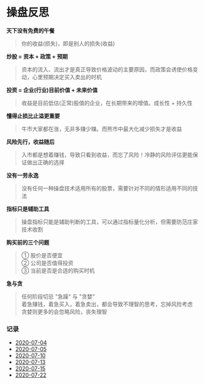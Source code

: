 # 操盘反思

**天下没有免费的午餐**

> 你的收益(损失)，即是别人的损失(收益)

**炒股 = 资本 + 政策 + 预期**

> 资本的流入、流出才是真正导致价格波动的主要原因，而政策会诱使价格变动，心里预期决定买入卖出的时机

**投资 = 企业(行业)目前价值 + 未来价值**

> 收益是目前低估(正常)股值的企业，在长期带来的增值。成长性 + 持久性

**懂得止损比止溢更重要**

> 牛市大家都在涨，无非多赚少赚。而熊市中最大化减少损失才是收益

**风险先行，收益随后**

> 入市都是想着赚钱，导致只看到收益，而忘了风险！冷静的风险评估更能保证做出正确的选择

**没有一劳永逸**

> 没有任何一种操盘技术适用所有的股票，需要针对不同的情形适用不同的技法

**指标只是辅助工具**

> 操盘指标只能是辅助判断的工具，可以通过指标量化分析，但需要防范庄家技术收割

**购买前的三个问题**

> ① 股价是否便宜  
> ② 公司是否值得投资  
> ③ 当前是否是合适的购买时机

**急与贪**

> 任何阶段切忌 "急躁" 与 "贪婪"  
> 着急赚钱，着急买入，着急卖出，都会导致不理智的思考，忘掉风险考虑  
> 贪婪则更多的会忽略风险，丧失理智

### 记录

- [2020-07-04](./2020-07-04.md)
- [2020-07-05](./2020-07-05.md)
- [2020-07-10](./2020-07-10.md)
- [2020-07-13](./2020-07-13.md)
- [2020-07-15](./2020-07-15.md)
- [2020-07-22](./2020-07-22.md)
